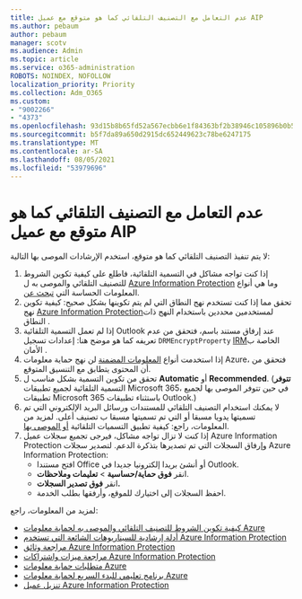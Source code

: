 ```yaml
---
title: عدم التعامل مع التصنيف التلقائي كما هو متوقع مع عميل AIP
ms.author: pebaum
author: pebaum
manager: scotv
ms.audience: Admin
ms.topic: article
ms.service: o365-administration
ROBOTS: NOINDEX, NOFOLLOW
localization_priority: Priority
ms.collection: Adm_O365
ms.custom:
- "9002266"
- "4373"
ms.openlocfilehash: 93d15b8b65fd52a567ecbb6e1f84363bf2b38946c105896b0b5ef41e49d16ea9
ms.sourcegitcommit: b5f7da89a650d2915dc652449623c78be6247175
ms.translationtype: MT
ms.contentlocale: ar-SA
ms.lasthandoff: 08/05/2021
ms.locfileid: "53979696"
---
```

# <a name="automatic-classification-not-behaving-as-expected-with-the-aip-client"></a>عدم التعامل مع التصنيف التلقائي كما هو متوقع مع عميل AIP

لا يتم تنفيذ التصنيف التلقائي كما هو متوقع، استخدم الإرشادات الموصى بها التالية:

1. إذا كنت تواجه مشاكل في التسمية التلقائية، فاطلع على كيفية تكوين الشروط للتصنيف التلقائي والموصى به ل [Azure Information Protection](https://docs.microsoft.com/azure/information-protection/configure-policy-classification) وما هي أنواع المعلومات الحساسة التي [تبحث عن](https://docs.microsoft.com/microsoft-365/compliance/sensitive-information-type-entity-definitions).
2. تحقق مما إذا كنت تستخدم نهج النطاق التي لم يتم تكوينها بشكل صحيح: كيفية تكوين نهج [Azure Information Protection](https://docs.microsoft.com/azure/information-protection/configure-policy-scope)لمستخدمين محددين باستخدام النهج ذات النطاق .
3. إذا لم تعمل التسمية التلقائية Outlook عند إرفاق مستند باسم، فتحقق من عدم تعريفه كما هو موضح هنا: إعدادات تسجيل `DRMEncryptProperty` [IRM](https://docs.microsoft.com/deployoffice/security/protect-sensitive-messages-and-documents-by-using-irm-in-office#office-2016-irm-registry-key-options)الخاصة ب الأمان .
4. إذا استخدمت أنواع [المعلومات المضمنة](https://support.office.com/article/What-the-sensitive-information-types-look-for-fd505979-76be-4d9f-b459-abef3fc9e86b) لن نهج حماية معلومات Azure، فتحقق من أن المحتوى يتطابق مع التنسيق المتوقع.
5. تحقق من تكوين التسمية بشكل مناسب ل **Automatic** أو **Recommended**. (**تتوفر** التسمية التلقائية لجميع تطبيقات Microsoft 365، في حين تتوفر الموصى بها لجميع تطبيقات Microsoft 365 باستثناء تطبيقات Outlook.) 
6. لا يمكنك استخدام التصنيف التلقائي للمستندات ورسائل البريد الإلكتروني التي تم تسميتها يدويا مسبقا أو التي تم تسميتها مسبقا ب تصنيف أعلى.  لمزيد من المعلومات، راجع: كيفية تطبيق التسميات التلقائية [أو الموصى بها](https://docs.microsoft.com/azure/information-protection/configure-policy-classification#how-automatic-or-recommended-labels-are-applied).
7. إذا كنت لا تزال تواجه مشاكل، فيرجى تجميع سجلات عميل Azure Information Protection وإرفاق السجلات التي تم تصديرها بتذكرة الدعم. لتصدير سجلات Azure Information Protection:
    - افتح مستندا Office أو أنشئ بريدا إلكترونيا جديدا في Outlook.
    - انقر **فوق حماية/حساسية**  >  **تعليمات وملاحظات**.
    - انقر **فوق تصدير السجلات.**
    - احفظ السجلات إلى اختيارك للموقع، وأرفقها بطلب الخدمة.

لمزيد من المعلومات، راجع:

- [كيفية تكوين الشروط للتصنيف التلقائي والموصى به لحماية معلومات Azure](https://docs.microsoft.com/azure/information-protection/configure-policy-classification)
- [أدلة إرشادية للسيناريوهات الشائعة التي تستخدم Azure Information Protection](https://docs.microsoft.com/azure/information-protection/how-to-guides)
- [مراجعة وثائق Azure Information Protection](https://docs.microsoft.com/azure/information-protection/what-is-information-protection)
- [مراجعة ميزات واشتراكات Azure Information Protection](https://azure.microsoft.com/pricing/details/information-protection)
- [متطلبات حماية معلومات Azure](https://docs.microsoft.com/azure/information-protection/get-started/requirements)
- [برنامج تعليمي للبدء السريع لحماية معلومات Azure](https://docs.microsoft.com/azure/information-protection/get-started/infoprotect-quick-start-tutorial)
- [تنزيل عميل Azure Information Protection](https://www.microsoft.com/download/details.aspx?id=53018)
